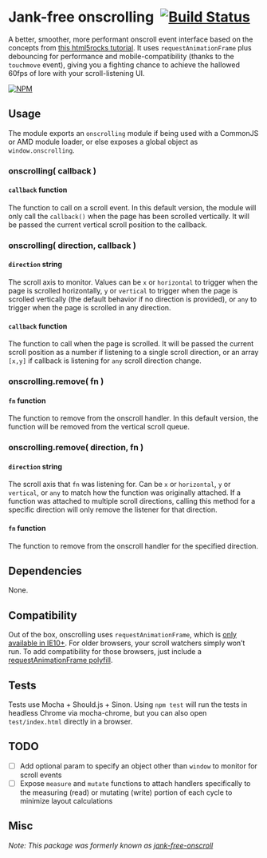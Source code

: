 # Jank-free onscrolling&nbsp; [![Build Status](https://travis-ci.org/acusti/onscrolling.svg?branch=master)](https://travis-ci.org/acusti/onscrolling)

A better, smoother, more performant onscroll event interface based on the concepts from [this html5rocks tutorial][html5rocks-tutorial]. It uses `requestAnimationFrame` plus debouncing for performance and mobile-compatibility (thanks to the `touchmove` event), giving you a fighting chance to achieve the hallowed 60fps of lore with your scroll-listening UI.

[![NPM](https://nodei.co/npm/onscrolling.png?compact=true)](https://nodei.co/npm/onscrolling/)

## Usage

The module exports an `onscrolling` module if being used with a CommonJS or AMD module loader, or else exposes a global object as `window.onscrolling`.

### onscrolling( callback )

#### `callback` function

The function to call on a scroll event. In this default version, the module will only call the `callback()` when the page has been scrolled vertically. It will be passed the current vertical scroll position to the callback.

### onscrolling( direction, callback )

#### `direction` string

The scroll axis to monitor. Values can be `x` or `horizontal` to trigger when the page is scrolled horizontally, `y` or `vertical` to trigger when the page is scrolled vertically (the default behavior if no direction is provided), or `any` to trigger when the page is scrolled in any direction.

#### `callback` function

The function to call when the page is scrolled. It will be passed the current scroll position as a number if listening to a single scroll direction, or an array `[x,y]` if callback is listening for `any` scroll direction change.

### onscrolling.remove( fn )

#### `fn` function

The function to remove from the onscroll handler. In this default version, the function will be removed from the vertical scroll queue.

### onscrolling.remove( direction, fn )

#### `direction` string

The scroll axis that `fn` was listening for. Can be `x` or `horizontal`, `y` or `vertical`, or `any` to match how the function was originally attached. If a function was attached to multiple scroll directions, calling this method for a specific direction will only remove the listener for that direction.

#### `fn` function

The function to remove from the onscroll handler for the specified direction.

## Dependencies

None.

## Compatibility

Out of the box, onscrolling uses `requestAnimationFrame`, which is [only available in IE10+][raf-caniuse]. For older browsers, your scroll watchers simply won’t run. To add compatibility for those browsers, just include a [requestAnimationFrame polyfill][raf-polyfill].

## Tests

Tests use Mocha + Should.js + Sinon. Using `npm test` will run the tests in headless Chrome via mocha-chrome, but you can also open `test/index.html` directly in a browser.

## TODO

-   [ ] Add optional param to specify an object other than `window` to monitor for scroll events
-   [ ] Expose `measure` and `mutate` functions to attach handlers specifically to the measuring (read) or mutating (write) portion of each cycle to minimize layout calculations

## Misc

_Note: This package was formerly known as [jank-free-onscroll][]_

[html5rocks-tutorial]: http://www.html5rocks.com/en/tutorials/speed/animations/#debouncing-scroll-events
[raf-caniuse]: http://caniuse.com/#feat=requestanimationframe
[raf-polyfill]: https://gist.github.com/paulirish/1579671
[jank-free-onscroll]: https://github.com/acusti/jank-free-onscroll

